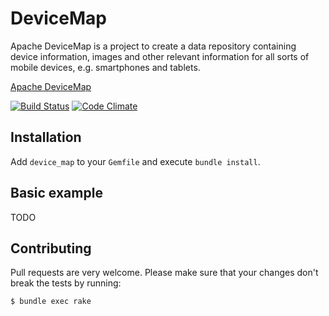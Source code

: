 # DeviceMap

Apache DeviceMap is a project to create a data repository containing device
information, images and other relevant information for all sorts of mobile
devices, e.g. smartphones and tablets.

[Apache DeviceMap](http://devicemap.apache.org/)

[![Build Status](https://travis-ci.org/soylent/device_map.svg?branch=master)](https://travis-ci.org/soylent/device_map)
[![Code Climate](https://codeclimate.com/github/soylent/device_map/badges/gpa.svg)](https://codeclimate.com/github/soylent/device_map)

## Installation

Add `device_map` to your `Gemfile` and execute `bundle install`.

## Basic example

TODO

## Contributing

Pull requests are very welcome. Please make sure that your changes
don't break the tests by running:

```sh
$ bundle exec rake
```
